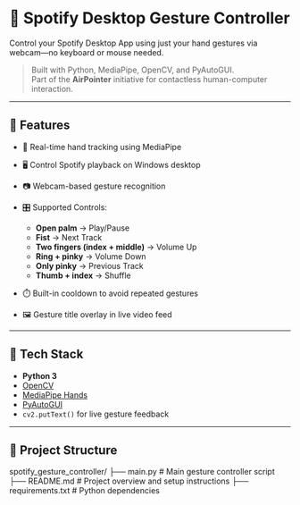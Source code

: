 # 🎵 Spotify Desktop Gesture Controller

Control your Spotify Desktop App using just your hand gestures via webcam—no keyboard or mouse needed.

> Built with Python, MediaPipe, OpenCV, and PyAutoGUI.  
> Part of the **AirPointer** initiative for contactless human-computer interaction.

---

## 🚀 Features

- 👋 Real-time hand tracking using MediaPipe
- 🖥️ Control Spotify playback on Windows desktop
- 📷 Webcam-based gesture recognition
- 🎛️ Supported Controls:
  - **Open palm** → Play/Pause
  - **Fist** → Next Track
  - **Two fingers (index + middle)** → Volume Up
  - **Ring + pinky** → Volume Down
  - **Only pinky** → Previous Track
  - **Thumb + index** → Shuffle

- ⏱️ Built-in cooldown to avoid repeated gestures
- 🖼️ Gesture title overlay in live video feed

---

## 🧰 Tech Stack

- **Python 3**
- [OpenCV](https://opencv.org/)
- [MediaPipe Hands](https://google.github.io/mediapipe/solutions/hands)
- [PyAutoGUI](https://pyautogui.readthedocs.io/)
- `cv2.putText()` for live gesture feedback

---

## 📁 Project Structure

spotify_gesture_controller/
├── main.py # Main gesture controller script
├── README.md # Project overview and setup instructions
├── requirements.txt # Python dependencies